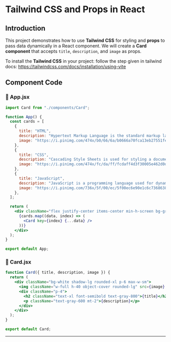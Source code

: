 # Tailwind CSS and Props in React

## Introduction
This project demonstrates how to use **Tailwind CSS** for styling and **props** to pass data dynamically in a React component. We will create a **Card component** that accepts `title`, `description`, and `image` as props.

To install the **Tailwind CSS** in your project:
follow the step given in tailwind docs:
https://tailwindcss.com/docs/installation/using-vite

## Component Code

### **📄 App.jsx**
```jsx
import Card from "./components/Card";

function App() {
  const cards = [
    {
      title: "HTML",
      description: "Hypertext Markup Language is the standard markup language.",
      image: "https://i.pinimg.com/474x/b0/66/6a/b0666a70fca13eb27551fe81fd054d26.jpg"
    },
    {
      title: "CSS",
      description: "Cascading Style Sheets is used for styling a document.",
      image: "https://i.pinimg.com/474x/fc/da/ff/fcdaff4d3f30005e462d0d3c31cfb691.jpg"
    },
    {
      title: "JavaScript",
      description: "JavaScript is a programming language used for dynamic web content.",
      image: "https://i.pinimg.com/736x/5f/00/ec/5f00ec6e90e1c6c7368638f3995d9000.jpg"
    },
  ];

  return (
    <div className="flex justify-center items-center min-h-screen bg-gray-100 gap-6 flex-wrap">
      {cards.map((data, index) => (
        <Card key={index} {...data} />
      ))}
    </div>
  );
}

export default App;
```

### **📄 Card.jsx**
```jsx
function Card({ title, description, image }) {
  return (
    <div className="bg-white shadow-lg rounded-xl p-6 max-w-sm">
      <img className="w-full h-40 object-cover rounded-lg" src={image} alt={title} />
      <div className="p-4">
        <h2 className="text-xl font-semibold text-gray-800">{title}</h2>
        <p className="text-gray-600 mt-2">{description}</p>
      </div>
    </div>
  );
}

export default Card;
```

---


